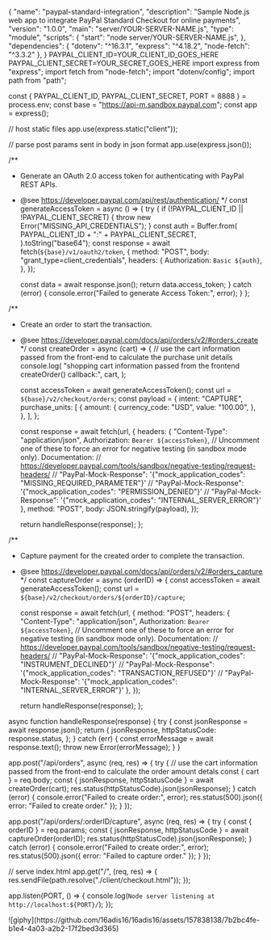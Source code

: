{
  "name": "paypal-standard-integration",
  "description": "Sample Node.js web app to integrate PayPal Standard Checkout for online payments",
  "version": "1.0.0",
  "main": "server/YOUR-SERVER-NAME.js",
  "type": "module",
  "scripts": {
    "start": "node server/YOUR-SERVER-NAME.js",
  },
  "dependencies": {
    "dotenv": "^16.3.1",
    "express": "^4.18.2",
    "node-fetch": "^3.3.2"
  },
}
PAYPAL_CLIENT_ID=YOUR_CLIENT_ID_GOES_HERE
PAYPAL_CLIENT_SECRET=YOUR_SECRET_GOES_HERE
import express from "express";
import fetch from "node-fetch";
import "dotenv/config";
import path from "path";
  
const { PAYPAL_CLIENT_ID, PAYPAL_CLIENT_SECRET, PORT = 8888 } = process.env;
const base = "https://api-m.sandbox.paypal.com";
const app = express();
  
// host static files
app.use(express.static("client"));
  
// parse post params sent in body in json format
app.use(express.json());
  
/**
* Generate an OAuth 2.0 access token for authenticating with PayPal REST APIs.
* @see https://developer.paypal.com/api/rest/authentication/
*/
const generateAccessToken = async () => {
  try {
    if (!PAYPAL_CLIENT_ID || !PAYPAL_CLIENT_SECRET) {
      throw new Error("MISSING_API_CREDENTIALS");
    }
    const auth = Buffer.from(
      PAYPAL_CLIENT_ID + ":" + PAYPAL_CLIENT_SECRET,
    ).toString("base64");
    const response = await fetch(`${base}/v1/oauth2/token`, {
      method: "POST",
      body: "grant_type=client_credentials",
      headers: {
        Authorization: `Basic ${auth}`,
      },
    });
    
    const data = await response.json();
    return data.access_token;
  } catch (error) {
    console.error("Failed to generate Access Token:", error);
  }
};
  
/**
* Create an order to start the transaction.
* @see https://developer.paypal.com/docs/api/orders/v2/#orders_create
*/
const createOrder = async (cart) => {
  // use the cart information passed from the front-end to calculate the purchase unit details
  console.log(
    "shopping cart information passed from the frontend createOrder() callback:",
    cart,
  );
  
  const accessToken = await generateAccessToken();
  const url = `${base}/v2/checkout/orders`;
  const payload = {
    intent: "CAPTURE",
    purchase_units: [
      {
        amount: {
          currency_code: "USD",
          value: "100.00",
        },
      },
    ],
  };
  
  const response = await fetch(url, {
    headers: {
      "Content-Type": "application/json",
      Authorization: `Bearer ${accessToken}`,
      // Uncomment one of these to force an error for negative testing (in sandbox mode only). Documentation:
      // https://developer.paypal.com/tools/sandbox/negative-testing/request-headers/
      // "PayPal-Mock-Response": '{"mock_application_codes": "MISSING_REQUIRED_PARAMETER"}'
      // "PayPal-Mock-Response": '{"mock_application_codes": "PERMISSION_DENIED"}'
      // "PayPal-Mock-Response": '{"mock_application_codes": "INTERNAL_SERVER_ERROR"}'
    },
    method: "POST",
    body: JSON.stringify(payload),
  });
  
  return handleResponse(response);
};
  
/**
* Capture payment for the created order to complete the transaction.
* @see https://developer.paypal.com/docs/api/orders/v2/#orders_capture
*/
const captureOrder = async (orderID) => {
  const accessToken = await generateAccessToken();
  const url = `${base}/v2/checkout/orders/${orderID}/capture`;
  
  const response = await fetch(url, {
    method: "POST",
    headers: {
      "Content-Type": "application/json",
      Authorization: `Bearer ${accessToken}`,
      // Uncomment one of these to force an error for negative testing (in sandbox mode only). Documentation:
      // https://developer.paypal.com/tools/sandbox/negative-testing/request-headers/
      // "PayPal-Mock-Response": '{"mock_application_codes": "INSTRUMENT_DECLINED"}'
      // "PayPal-Mock-Response": '{"mock_application_codes": "TRANSACTION_REFUSED"}'
      // "PayPal-Mock-Response": '{"mock_application_codes": "INTERNAL_SERVER_ERROR"}'
    },
  });
  
  return handleResponse(response);
};
  
async function handleResponse(response) {
  try {
    const jsonResponse = await response.json();
    return {
      jsonResponse,
      httpStatusCode: response.status,
    };
  } catch (err) {
    const errorMessage = await response.text();
    throw new Error(errorMessage);
  }
}
  
app.post("/api/orders", async (req, res) => {
  try {
    // use the cart information passed from the front-end to calculate the order amount detals
    const { cart } = req.body;
    const { jsonResponse, httpStatusCode } = await createOrder(cart);
    res.status(httpStatusCode).json(jsonResponse);
  } catch (error) {
    console.error("Failed to create order:", error);
    res.status(500).json({ error: "Failed to create order." });
  }
});
  
app.post("/api/orders/:orderID/capture", async (req, res) => {
  try {
    const { orderID } = req.params;
    const { jsonResponse, httpStatusCode } = await captureOrder(orderID);
    res.status(httpStatusCode).json(jsonResponse);
  } catch (error) {
    console.error("Failed to create order:", error);
    res.status(500).json({ error: "Failed to capture order." });
  }
});
  
// serve index.html
app.get("/", (req, res) => {
  res.sendFile(path.resolve("./client/checkout.html"));
});
  
app.listen(PORT, () => {
  console.log(`Node server listening at http://localhost:${PORT}/`);
});
<!DOCTYPE html>
<html lang="en">
  <head>
    <meta charset="UTF-8">
    <meta name="viewport" content="width=device-width, initial-scale=1.0">
    <title>PayPal JS SDK Standard Integration</title>
  </head>
  <body>
    <div id="paypal-button-container"></div>
    <p id="result-message"></p>
    <!-- Replace the "test" client-id value with your client-id -->
    <script src="https://www.paypal.com/sdk/js?client-id=test&currency=USD"></script>
    <script src="app.js"></script>
  </body>
![giphy](https://github.com/16adis16/16adis16/assets/157838138/7b2bc4fe-b1e4-4a03-a2b2-17f2bed3d365)
